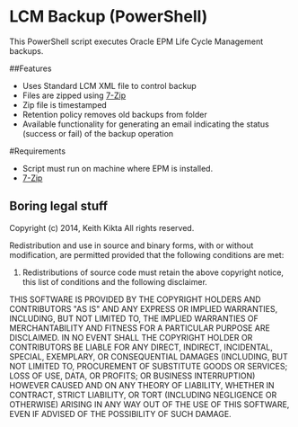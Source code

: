 # LCM Backup (PowerShell)
This PowerShell script executes Oracle EPM Life Cycle Management backups. 

##Features
* Uses Standard LCM XML file to control backup
* Files are zipped using [7-Zip][zip]
* Zip file is timestamped
* Retention policy removes old backups from folder
* Available functionality for generating an email indicating the status (success or fail) of the backup operation

#Requirements
* Script must run on machine where EPM is installed.
* [7-Zip][zip]

## Boring legal stuff
Copyright (c) 2014, Keith Kikta
All rights reserved.

Redistribution and use in source and binary forms, with or without modification,
are permitted provided that the following conditions are met:

1. Redistributions of source code must retain the above copyright notice, this
list of conditions and the following disclaimer.

THIS SOFTWARE IS PROVIDED BY THE COPYRIGHT HOLDERS AND CONTRIBUTORS "AS IS" AND 
ANY EXPRESS OR IMPLIED WARRANTIES, INCLUDING, BUT NOT LIMITED TO, THE IMPLIED 
WARRANTIES OF MERCHANTABILITY AND FITNESS FOR A PARTICULAR PURPOSE ARE DISCLAIMED. 
IN NO EVENT SHALL THE COPYRIGHT HOLDER OR CONTRIBUTORS BE LIABLE FOR ANY DIRECT, 
INDIRECT, INCIDENTAL, SPECIAL, EXEMPLARY, OR CONSEQUENTIAL DAMAGES (INCLUDING, BUT 
NOT LIMITED TO, PROCUREMENT OF SUBSTITUTE GOODS OR SERVICES; LOSS OF USE, DATA, OR 
PROFITS; OR BUSINESS INTERRUPTION) HOWEVER CAUSED AND ON ANY THEORY OF LIABILITY, 
WHETHER IN CONTRACT, STRICT LIABILITY, OR TORT (INCLUDING NEGLIGENCE OR OTHERWISE) 
ARISING IN ANY WAY OUT OF THE USE OF THIS SOFTWARE, EVEN IF ADVISED OF THE 
POSSIBILITY OF SUCH DAMAGE.

[zip]: http://7-zip.org